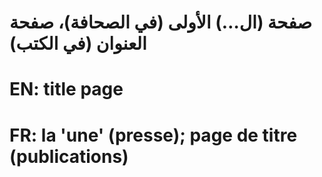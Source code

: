 # صفحة (ال…) الأولى (في الصحافة)، صفحة العنوان (في الكتب)

# EN: title page

# FR: la 'une' (presse); page de titre (publications)

